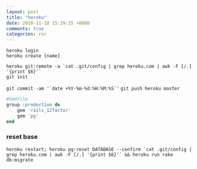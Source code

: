 ```yaml
---
layout: post
title: "heroku"
date: 2018-11-10 15:29:15 +0800
comments: true
categories: ror
---
```


`heroku login`  
`heroku create [name]`  

``heroku git:remote -a `cat .git/config | grep heroku.com | awk -F [/.] '{print $6}'` ``  
`git init`  


``git commit -am '`date +%Y-%m-%d:%H:%M:%S`'``
`git push heroku master`  

``` ruby
#Gemfile
group :production do
    gem 'rails_12factor'
    gem 'pg'
end
```

### reset base
``heroku restart; heroku pg:reset DATABASE --confirm `cat .git/config | grep heroku.com | awk -F [/.] '{print $6}'` && heroku run rake db:migrate``


